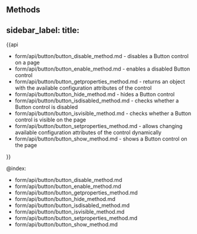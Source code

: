 Methods 
---
sidebar_label: 
title: 
---          

{{api

- form/api/button/button_disable_method.md - disables a Button control on a page
- form/api/button/button_enable_method.md - enables a disabled Button control
- form/api/button/button_getproperties_method.md - returns an object with the available configuration attributes of the control
- form/api/button/button_hide_method.md - hides a Button control
- form/api/button/button_isdisabled_method.md - checks whether a Button control is disabled
- form/api/button/button_isvisible_method.md - checks whether a Button control is visible on the page
- form/api/button/button_setproperties_method.md - allows changing available configuration attributes of the control dynamically
- form/api/button/button_show_method.md - shows a Button control on the page


}}
    
@index:

- form/api/button/button_disable_method.md
- form/api/button/button_enable_method.md
- form/api/button/button_getproperties_method.md
- form/api/button/button_hide_method.md
- form/api/button/button_isdisabled_method.md
- form/api/button/button_isvisible_method.md
- form/api/button/button_setproperties_method.md
- form/api/button/button_show_method.md
